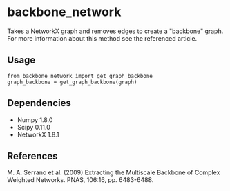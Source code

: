backbone_network
=======================
Takes a NetworkX graph and removes edges to create a "backbone" graph. For more information about this method see the referenced article.



Usage
-----
```
from backbone_network import get_graph_backbone
graph_backbone = get_graph_backbone(graph)
```

Dependencies
------------
* Numpy 1.8.0
* Scipy 0.11.0
* NetworkX 1.8.1

## References

M. A. Serrano et al. (2009) Extracting the Multiscale Backbone of Complex Weighted Networks. PNAS, 106:16, pp. 6483-6488.
